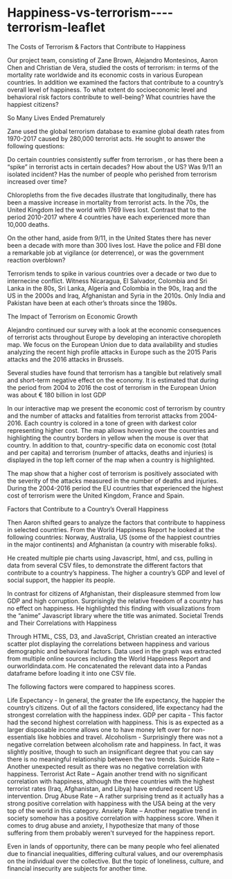 # Happiness-vs-terrorism----terrorism-leaflet
The Costs of Terrorism & Factors that Contribute to Happiness

Our project team, consisting of Zane Brown, Alejandro Montesinos, Aaron Chen and Christian de Vera, studied the costs of terrorism: in terms of the mortality rate worldwide and its economic costs in various European countries. In addition we examined the factors that contribute to a country’s overall level of happiness. To what extent do socioeconomic level and behavioral risk factors contribute to well-being? What countries have the happiest citizens? 

So Many Lives Ended Prematurely

Zane used the global terrorism database to examine global death rates from 1970-2017 caused by 280,000 terrorist acts. He sought to answer the following questions:

Do certain countries consistently suffer from terrorism , or has there been a “spike” in terrorist acts in certain decades?
How about the US? Was 9/11 an isolated incident?
Has the number of people who perished from terrorism increased over time?

Chloropleths from the five decades illustrate that longitudinally, there has been a massive increase in mortality from terrorist acts. In the 70s, the United Kingdom led the world with 1769 lives lost. Contrast that to the period 2010-2017 where 4 countries have each experienced more than 10,000 deaths.

On the other hand, aside from 9/11, in the United States there has never been a decade with more than 300 lives lost. Have the police and FBI done a remarkable job at vigilance (or deterrence), or was the government reaction overblown?

Terrorism tends to spike in various countries over a decade or two due to internecine conflict. Witness Nicaragua, El Salvador, Colombia and Sri Lanka in the 80s, Sri Lanka, Algeria and Colombia in the 90s, Iraq  and the US in the 2000s and Iraq, Afghanistan and Syria in the 2010s. Only India and Pakistan have been at each other’s throats since the 1980s.







The Impact of Terrorism on Economic Growth

Alejandro continued our survey with a look at the economic consequences of terrorist acts throughout Europe by developing an interactive choropleth map. We focus on the European Union due to data availability and studies analyzing the recent high profile attacks in Europe such as the 2015 Paris attacks and the 2016 attacks in Brussels.

Several studies have found that terrorism has a tangible but relatively small and short-term negative effect on the economy. It is estimated that during the period from 2004 to 2016 the cost of terrorism in the European Union was about € 180 billion in lost GDP
 
In our interactive map we present the economic cost of terrorism by country and the number of attacks and fatalities from terrorist attacks from 2004-2016. Each country is colored in a tone of green with darkest color representing higher cost. The map allows hovering over the countries and highlighting the country borders in yellow when the mouse is over that country. In addition to that, country-specific data on economic cost (total and per capita) and terrorism (number of attacks, deaths and injuries) is displayed in the top left corner of the map when a country is highlighted.

The map show that a higher cost of terrorism is positively associated with the severity of the attacks measured in the number of deaths and injuries. During the 2004-2016 period the EU countries that experienced the highest cost of terrorism were the United Kingdom, France and Spain.
 
Factors that Contribute to a Country’s Overall Happiness 

Then Aaron shifted gears to analyze the factors that contribute to happiness in selected countries. From the World Happiness Report he looked at the following countries: Norway, Australia, US (some of the happiest countries in the major continents) and Afghanistan (a country with miserable folks).
  
He created multiple pie charts using Javascript, html, and css, pulling in data from several CSV files, to demonstrate the different factors that contribute to a country’s happiness. The higher a country’s GDP and level of social support, the happier its people. 

In contrast for citizens of Afghanistan, their displeasure stemmed from low GDP and high corruption. Surprisingly the relative freedom of a country has no effect on happiness. He highlighted this finding with visualizations from the “anime” Javascript library where the title was animated.
Societal Trends and Their Correlations with Happiness

Through HTML, CSS, D3, and JavaScript, Christian created an interactive scatter plot displaying the correlations between happiness and various demographic and behavioral factors. Data used in the graph was extracted from multiple online sources including the World Happiness Report and ourworldindata.com. He concatenated the relevant data into a Pandas dataframe before loading it into one CSV file.

The following factors were compared to happiness scores.

Life Expectancy - In general, the greater the life expectancy, the happier the country’s citizens. Out of all the factors considered, life expectancy had the strongest correlation with the happiness index.
GDP per capita - This factor had the second highest correlation with happiness. This is as expected as a larger disposable income allows one to have money left over for non-essentials like hobbies and travel.
Alcoholism - Surprisingly there was not a negative correlation between alcoholism rate and happiness. In fact, it was slightly positive, though to such an insignificant degree that you can say there is no meaningful relationship between the two trends.
Suicide Rate – Another unexpected result as there was no negative correlation with happiness.
Terrorist Act Rate – Again another trend with no significant correlation with happiness, although the three countries with the highest terrorist rates (Iraq, Afghanistan, and Libya) have endured recent US intervention.
Drug Abuse Rate – A rather surprising trend as it actually has a strong positive correlation with happiness with the USA being at the very top of the world in this category.
Anxiety Rate – Another negative trend in society somehow has a positive correlation with happiness score. When it comes to drug abuse and anxiety, I hypothesize that many of those suffering from them probably weren't surveyed for the happiness report. 

Even in lands of opportunity, there can be many people who feel alienated due to financial inequalities, differing cultural values, and our overemphasis on the individual over the collective. But the topic of loneliness, culture, and financial insecurity are subjects for another time.
